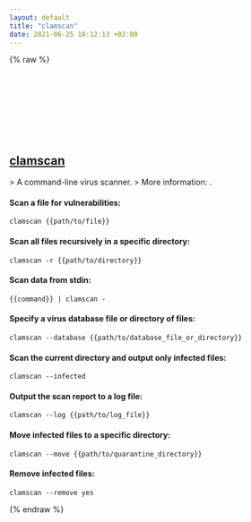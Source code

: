 ```yaml
---
layout: default
title: "clamscan"
date: 2021-06-25 18:12:13 +02:00
---
```

{% raw %}
<h2 id="clamscan">
  <a href="/en/common/clamscan.html">clamscan</a> <a href="#clamscan"><svg class="icon">
    <use href="/assets/images/unicode_sprite.svg#link" />
  </svg></a>
</h2>
> A command-line virus scanner.
> More information: <https://www.clamav.net>.

#### Scan a file for vulnerabilities:
```shell
clamscan {{path/to/file}}
```
#### Scan all files recursively in a specific directory:
```shell
clamscan -r {{path/to/directory}}
```
#### Scan data from stdin:
```shell
{{command}} | clamscan -
```
#### Specify a virus database file or directory of files:
```shell
clamscan --database {{path/to/database_file_or_directory}}
```
#### Scan the current directory and output only infected files:
```shell
clamscan --infected
```
#### Output the scan report to a log file:
```shell
clamscan --log {{path/to/log_file}}
```
#### Move infected files to a specific directory:
```shell
clamscan --move {{path/to/quarantine_directory}}
```
#### Remove infected files:
```shell
clamscan --remove yes
```
{% endraw %}